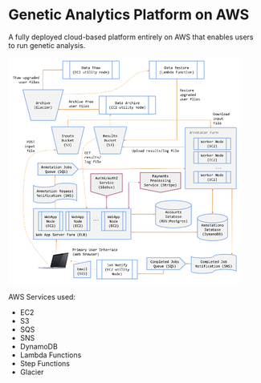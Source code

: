 # Genetic Analytics Platform on AWS
A fully deployed cloud-based platform entirely on AWS that enables users to run genetic analysis.

![Genetic Analytics Platform on AWS](./aws-design.png)

AWS Services used:
- EC2
- S3
- SQS
- SNS
- DynamoDB
- Lambda Functions
- Step Functions
- Glacier
